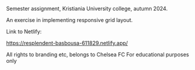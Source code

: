 Semester assignment, Kristiania University college, autumn 2024.

An exercise in implementing responsive grid layout.

Link to Netlify:

https://resplendent-basbousa-611829.netlify.app/

All rights to branding etc, belongs to Chelsea FC
For educational purposes only
